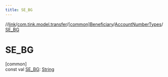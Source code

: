 ```yaml
---
title: SE_BG
---
```

//[link](../../../../index.html)/[com.tink.model.transfer](../../index.html)/[[common]Beneficiary](../index.html)/[AccountNumberTypes](index.html)/[SE_BG](-s-e_-b-g.html)



# SE_BG



[common]\
const val [SE_BG](-s-e_-b-g.html): [String](https://kotlinlang.org/api/latest/jvm/stdlib/kotlin/-string/index.html)




